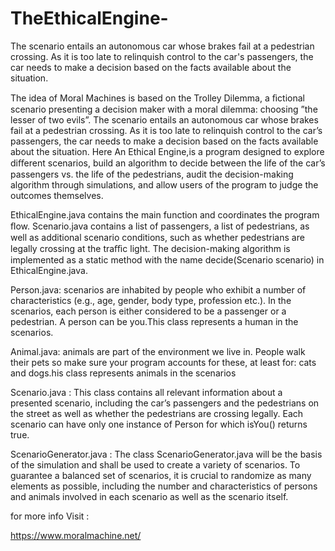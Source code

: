 # TheEthicalEngine-

The scenario entails an autonomous car whose brakes fail at a pedestrian crossing. As it is too late to relinquish control to the car's passengers, the car needs to make a decision based on the facts available about the situation.


The idea of Moral Machines is based on the Trolley Dilemma, a ﬁctional scenario presenting a decision maker with a moral dilemma: choosing ”the lesser of two evils”. The scenario entails an autonomous car whose brakes fail at a pedestrian crossing. As it is too late to relinquish control to the car’s passengers, the car needs to make a decision based on the facts available about the situation. Here An Ethical Engine,is a program designed to explore diﬀerent scenarios, build an algorithm to decide between the life of the car’s passengers vs. the life of the pedestrians, audit the decision-making algorithm through simulations, and allow users of the program to judge the outcomes themselves.

EthicalEngine.java contains the main function and coordinates the program ﬂow. Scenario.java contains a list of passengers, a list of pedestrians, as well as additional scenario conditions, such as whether pedestrians are legally crossing at the traﬃc light. The decision-making algorithm is implemented as a static method with the name decide(Scenario scenario) in EthicalEngine.java.


Person.java: scenarios are inhabited by people who exhibit a number of characteristics (e.g., age, gender, body type, profession etc.). In the scenarios, each person is either considered to be a passenger or a pedestrian. A person can be you.This class represents a human in the scenarios.

Animal.java: animals are part of the environment we live in. People walk their pets so make sure your program accounts for these, at least for: cats and dogs.his class represents animals in the scenarios

Scenario.java : This class contains all relevant information about a presented scenario, including the car’s passengers and the pedestrians on the street as well as whether the pedestrians are crossing legally. Each scenario can have only one instance of Person for which isYou() returns true. 

ScenarioGenerator.java : The class ScenarioGenerator.java will be the basis of the simulation and shall be used to create a variety of scenarios. To guarantee a balanced set of scenarios, it is crucial to randomize as many elements as possible, including the number and characteristics of persons and animals involved in each scenario as well as the scenario itself. 


for more info Visit : 

https://www.moralmachine.net/
